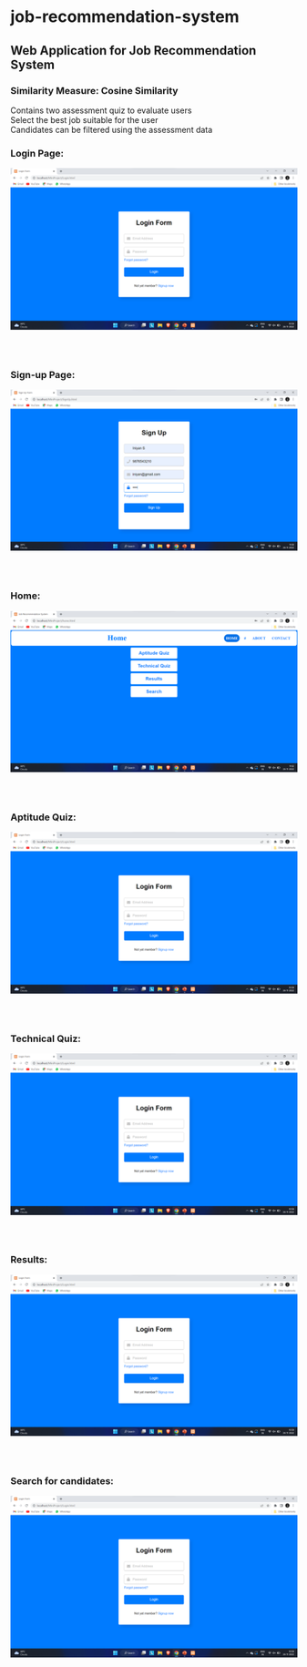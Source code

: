 # job-recommendation-system
## Web Application for Job Recommendation System
### Similarity Measure: Cosine Similarity
Contains two assessment quiz to evaluate users  
Select the best job suitable for the user   
Candidates can be filtered using the assessment data  

### Login Page:
![Alt text](ScreenShots/Screenshot_20221126_105912.png)
### <br>
### Sign-up Page:
![Alt text](ScreenShots/Screenshot_20221126_110025.png)
### <br>
### Home:
![Alt text](ScreenShots/Screenshot_20221126_110201.png)
### <br>
### Aptitude Quiz:
![Alt text](ScreenShots/Screenshot_20221126_105912.png)
### <br>
### Technical Quiz:
![Alt text](ScreenShots/Screenshot_20221126_105912.png)
### <br>
### Results:
![Alt text](ScreenShots/Screenshot_20221126_105912.png)
### <br>
### Search for candidates:
![Alt text](ScreenShots/Screenshot_20221126_105912.png)
